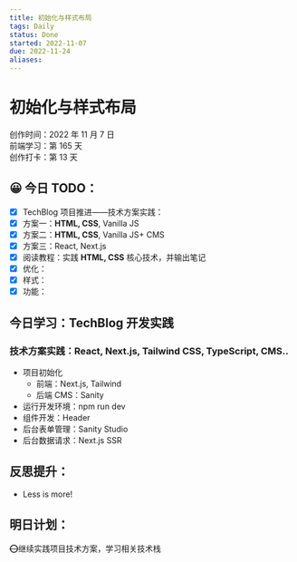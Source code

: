 ```yaml
---
title: 初始化与样式布局
tags: Daily
status: Done
started: 2022-11-07
due: 2022-11-24
aliases: 
---
```

# 初始化与样式布局
创作时间：2022 年 11 月 7 日  
前端学习：第 165 天  
创作打卡：第 13 天
## 😀 今日 TODO：
- [x] TechBlog 项目推进——技术方案实践：
- [x] 方案一：**HTML, CSS**, Vanilla JS
- [x] 方案二：**HTML, CSS**, Vanilla JS+ CMS
- [x] 方案三：React, Next.js
- [x] 阅读教程：实践 **HTML, CSS** 核心技术，并输出笔记
- [x] 优化：
- [x] 样式：
- [x] 功能：
## 今日学习：TechBlog 开发实践
### 技术方案实践：React, Next.js, Tailwind CSS, TypeScript, CMS..
- 项目初始化
  - 前端：Next.js, Tailwind
  - 后端 CMS：Sanity
- 运行开发环境：npm run dev
- 组件开发：Header
- 后台表单管理：Sanity Studio
- 后台数据请求：Next.js SSR
## 反思提升：
- Less is more!
## 明日计划：
~~⭕~~继续实践项目技术方案，学习相关技术栈
